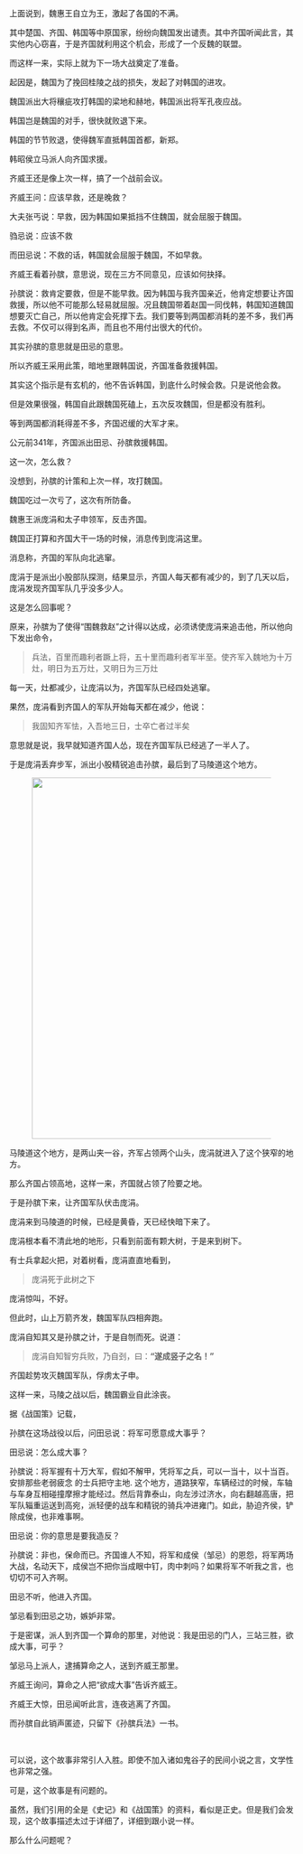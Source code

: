 <p>上面说到，魏惠王自立为王，激起了各国的不满。</p><p>其中楚国、齐国、韩国等中原国家，纷纷向魏国发出谴责。其中齐国听闻此言，其实他内心窃喜，于是齐国就利用这个机会，形成了一个反魏的联盟。</p><p>而这样一来，实际上就为下一场大战奠定了准备。</p><p>起因是，魏国为了挽回桂陵之战的损失，发起了对韩国的进攻。</p><p>魏国派出大将穰疵攻打韩国的梁地和赫地，韩国派出将军孔夜应战。</p><p>韩国岂是魏国的对手，很快就败退下来。</p><p>韩国的节节败退，使得魏军直抵韩国首都，新郑。</p><p>韩昭侯立马派人向齐国求援。</p><p>齐威王还是像上次一样，搞了一个战前会议。</p><p>齐威王问：应该早救，还是晚救？</p><p>大夫张丐说：早救，因为韩国如果抵挡不住魏国，就会屈服于魏国。</p><p>驺忌说：应该不救</p><p>而田忌说：不救的话，韩国就会屈服于魏国，不如早救。</p><p>齐威王看着孙膑，意思说，现在三方不同意见，应该如何抉择。</p><p>孙膑说：救肯定要救，但是不能早救。因为韩国与我齐国亲近，他肯定想要让齐国救援，所以他不可能那么轻易就屈服。况且魏国带着赵国一同伐韩，韩国知道魏国想要灭亡自己，所以他肯定会死撑下去。我们要等到两国都消耗的差不多，我们再去救。不仅可以得到名声，而且也不用付出很大的代价。</p><p>其实孙膑的意思就是田忌的意思。</p><p>所以齐威王采用此策，暗地里跟韩国说，齐国准备救援韩国。</p><p>其实这个指示是有玄机的，他不告诉韩国，到底什么时候会救。只是说他会救。</p><p>但是效果很强，韩国自此跟魏国死磕上，五次反攻魏国，但是都没有胜利。</p><p>等到两国都消耗得差不多，齐国迟缓的大军才来。</p><p>公元前341年，齐国派出田忌、孙膑救援韩国。</p><p>这一次，怎么救？</p><p>没想到，孙膑的计策和上次一样，攻打魏国。</p><p>魏国吃过一次亏了，这次有所防备。</p><p>魏惠王派庞涓和太子申领军，反击齐国。</p><p>魏国正打算和齐国大干一场的时候，消息传到庞涓这里。</p><p>消息称，齐国的军队向北逃窜。</p><p>庞涓于是派出小股部队探测，结果显示，齐国人每天都有减少的，到了几天以后，庞涓发现齐国军队几乎没多少人。</p><p>这是怎么回事呢？</p><p>原来，孙膑为了使得“围魏救赵”之计得以达成，必须诱使庞涓来追击他，所以他向下发出命令，</p><blockquote>兵法，百里而趣利者蹶上将，五十里而趣利者军半至。使齐军入魏地为十万灶，明日为五万灶，又明日为三万灶</blockquote><p>每一天，灶都减少，让庞涓以为，齐国军队已经四处逃窜。</p><p>果然，庞涓看到齐国人的军队开始每天都在减少，他说：</p><blockquote>我固知齐军怯，入吾地三日，士卒亡者过半矣</blockquote><p>意思就是说，我早就知道齐国人怂，现在齐国军队已经逃了一半人了。</p><p>于是庞涓丢弃步军，派出小股精锐追击孙膑，最后到了马陵道这个地方。</p><figure data-size="normal"><img src="https://pic3.zhimg.com/v2-1af49b32fe7e152abbc58dff61ab44ce_b.jpg" data-caption="" data-size="normal" data-rawwidth="640" data-rawheight="465" class="origin_image zh-lightbox-thumb" width="640" data-original="https://pic3.zhimg.com/v2-1af49b32fe7e152abbc58dff61ab44ce_r.jpg"></figure><p>马陵道这个地方，是两山夹一谷，齐军占领两个山头，庞涓就进入了这个狭窄的地方。</p><p>那么齐国占领高地，这样一来，齐国就占领了险要之地。</p><p>于是孙膑下来，让齐国军队伏击庞涓。</p><p>庞涓来到马陵道的时候，已经是黄昏，天已经快暗下来了。</p><p>庞涓根本看不清此地的地形，只看到前面有颗大树，于是来到树下。</p><p>有士兵拿起火把，对着树看，庞涓直直地看到，</p><blockquote>庞涓死于此树之下</blockquote><p>庞涓惊叫，不好。</p><p>但此时，山上万箭齐发，魏国军队四相奔跑。</p><p>庞涓自知其又是孙膑之计，于是自刎而死。说道：</p><blockquote>庞涓自知智穷兵败，乃自刭，曰：<b>“遂成竖子之名！”</b></blockquote><p>齐国趁势攻灭魏国军队，俘虏太子申。</p><p>这样一来，马陵之战以后，魏国霸业自此涂丧。</p><p>据《战国策》记载，</p><p>孙膑在这场战役以后，问田忌说：将军可愿意成大事乎？</p><p>田忌说：怎么成大事？</p><p>孙膑说：将军握有十万大军，假如不解甲，凭将军之兵，可以一当十，以十当百。安排那些老弱疲念 的士兵把守主地. 这个地方，道路狭窄，车辆经过的时候，车轴与车身互相碰撞摩擦才能经过。然后背靠泰山，向左涉过济水，向右翻越高唐，把军队辎重运送到高宛，派轻便的战车和精锐的骑兵冲进雍门。如此，胁迫齐侯，铲除成侯，也非难事啊。</p><p>田忌说：你的意思是要我造反？</p><p>孙膑说：非也，保命而已。齐国谁人不知，将军和成侯（邹忌）的恩怨，将军两场大战，名动天下，成侯岂不把你当成眼中钉，肉中刺吗？如果将军不听我之言，也切切不可入齐啊。</p><p>田忌不听，他进入齐国。</p><p>邹忌看到田忌之功，嫉妒非常。</p><p>于是密谋，派人到齐国一个算命的那里，对他说：我是田忌的门人，三站三胜，欲成大事，可乎？</p><p>邹忌马上派人，逮捕算命之人，送到齐威王那里。</p><p>齐威王询问，算命之人把“欲成大事”告诉齐威王。</p><p>齐威王大惊，田忌闻听此言，连夜逃离了齐国。</p><p>而孙膑自此销声匿迹，只留下《孙膑兵法》一书。</p><p><br></p><p>可以说，这个故事非常引人入胜。即使不加入诸如鬼谷子的民间小说之言，文学性也非常之强。</p><p>可是，这个故事是有问题的。</p><p>虽然，我们引用的全是《史记》和《战国策》的资料，看似是正史。但是我们会发现，这个故事描述太过于详细了，详细到跟小说一样。</p><p>那么什么问题呢？</p><p></p><p></p>